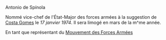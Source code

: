 Antonio de Spínola

Nommé vice-chef de l'État-Major des forces armées à la suggestion de [Costa Gomes](TODO) le *17 janvier 1974*. Il sera limogé en mars de la m^me année.

En tant que représentant du [Mouvement des Forces Armées](TODO)
